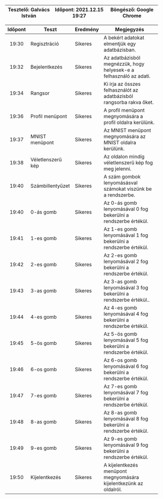 
| Tesztelő: Galvács István | Időpont: 2021.12.15 19:27 | Böngésző: Google Chrome |
|--------------------------|---------------------------|-------------------------|

| Időpont | Teszt                | Eredmény | Megjegyzés                                                           |
|:-------:|----------------------|----------|----------------------------------------------------------------------|
| 19:30   | Regisztráció         | Sikeres  | A bekért adatokat elmentjük egy adatbázisban.             			     |
| 19:32   | Bejelentkezés        | Sikeres  | Az adatbázisból megnézzük, hogy helyesek-e a felhasználó az adati.   |
| 19:34   | Rangsor              | Sikeres  | Ki írja az összes felhasználót az adatbázisból rangsorba rakva őket. |
| 19:36   | Profil menüpont      | Sikeres  | A profil menüpont megnyomására a profil oldalra kerülünk.            |
| 19:37   | MNIST menüpont       | Sikeres  | Az MNIST menüpont megnyomására az MNIST oldalra kerülünk.            |
| 19:38   | Véletlenszerű kép    | Sikeres  | Az oldalon mindíg véletlenszerű kép fog meg jelenni.                 |
| 19:40   | Számbillentyűzet     | Sikeres  | A szám gombok lenyomásásval számokat viszünk be a rendszerbe.        |
| 19:40   | 0-ás gomb            | Sikeres  | Az 0-ás gomb lenyomásával 0 fog bekerülni a rendszerbe értékül.      |
| 19:41   | 1-es gomb            | Sikeres  | Az 1-es gomb lenyomásával 1 fog bekerülni a rendszerbe értékül.      |
| 19:42   | 2-es gomb            | Sikeres  | Az 2-es gomb lenyomásával 2 fog bekerülni a rendszerbe értékül.      |
| 19:43   | 3-as gomb            | Sikeres  | Az 3-as gomb lenyomásával 3 fog bekerülni a rendszerbe értékül..     |
| 19:44   | 4-es gomb            | Sikeres  | Az 4-es gomb lenyomásával 4 fog bekerülni a rendszerbe értékül.      |
| 19:45   | 5-ös gomb            | Sikeres  | Az 5-ös gomb lenyomásával 5 fog bekerülni a rendszerbe értékül.      |
| 19:46   | 6-os gomb            | Sikeres  | Az 6-os gomb lenyomásával 6 fog bekerülni a rendszerbe értékül.      |
| 19:47   | 7-es gomb            | Sikeres  | Az 7-es gomb lenyomásával 7 fog bekerülni a rendszerbe értékül.      |
| 19:48   | 8-as gomb            | Sikeres  | Az 8-as gomb lenyomásával 8 fog bekerülni a rendszerbe értékül.      |
| 19:49   | 9-es gomb            | Sikeres  | Az 9-es gomb lenyomásával 9 fog bekerülni a rendszerbe értékül.      |
| 19:50   | Kijelentkezés        | Sikeres  | A kijelentkezés menüpont megnyomására kijelentkezünk az oldalról.    |

